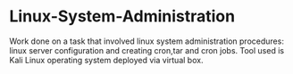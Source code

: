 # Linux-System-Administration
Work done on a task that involved linux system administration procedures: linux server configuration and creating cron,tar and cron jobs. Tool used is Kali Linux operating system deployed via virtual box.

